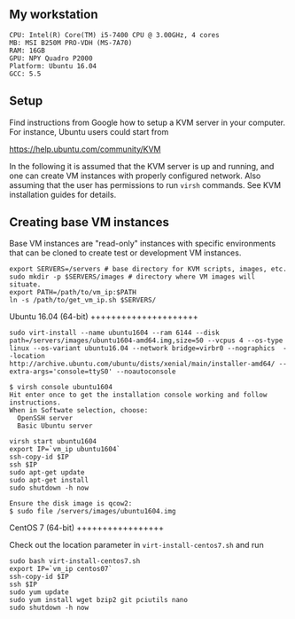 My workstation
--------------

```
CPU: Intel(R) Core(TM) i5-7400 CPU @ 3.00GHz, 4 cores
MB: MSI B250M PRO-VDH (MS-7A70)
RAM: 16GB
GPU: NPY Quadro P2000
Platform: Ubuntu 16.04
GCC: 5.5
```

Setup
-----

Find instructions from Google how to setup a KVM server in your computer.
For instance, Ubuntu users could start from

  https://help.ubuntu.com/community/KVM

In the following it is assumed that the KVM server is up and running,
and one can create VM instances with properly configured network.
Also assuming that the user has permissions to run `virsh` commands.
See KVM installation guides for details.

Creating base VM instances
--------------------------

Base VM instances are "read-only" instances with specific environments
that can be cloned to create test or development VM instances.

```
export SERVERS=/servers # base directory for KVM scripts, images, etc.
sudo mkdir -p $SERVERS/images # directory where VM images will situate.
export PATH=/path/to/vm_ip:$PATH
ln -s /path/to/get_vm_ip.sh $SERVERS/
```

Ubuntu 16.04 (64-bit)
+++++++++++++++++++++

```
sudo virt-install --name ubuntu1604 --ram 6144 --disk path=/servers/images/ubuntu1604-amd64.img,size=50 --vcpus 4 --os-type linux --os-variant ubuntu16.04 --network bridge=virbr0 --nographics  --location http://archive.ubuntu.com/ubuntu/dists/xenial/main/installer-amd64/ --extra-args='console=ttyS0' --noautoconsole

$ virsh console ubuntu1604
Hit enter once to get the installation console working and follow instructions.
When in Softwate selection, choose:
  OpenSSH server
  Basic Ubuntu server

virsh start ubuntu1604
export IP=`vm_ip ubuntu1604`
ssh-copy-id $IP
ssh $IP
sudo apt-get update
sudo apt-get install
sudo shutdown -h now

Ensure the disk image is qcow2:
$ sudo file /servers/images/ubuntu1604.img
```

CentOS 7 (64-bit)
+++++++++++++++++

Check out the location parameter in `virt-install-centos7.sh` and run

```
sudo bash virt-install-centos7.sh
export IP=`vm_ip centos07`
ssh-copy-id $IP
ssh $IP
sudo yum update
sudo yum install wget bzip2 git pciutils nano
sudo shutdown -h now
```
